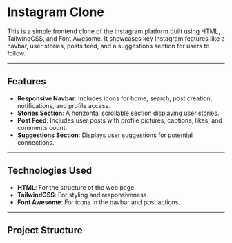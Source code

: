# Instagram Clone

This is a simple frontend clone of the Instagram platform built using HTML, TailwindCSS, and Font Awesome. It showcases key Instagram features like a navbar, user stories, posts feed, and a suggestions section for users to follow.

---

## Features

- **Responsive Navbar**: Includes icons for home, search, post creation, notifications, and profile access.
- **Stories Section**: A horizontal scrollable section displaying user stories.
- **Post Feed**: Includes user posts with profile pictures, captions, likes, and comments count.
- **Suggestions Section**: Displays user suggestions for potential connections.

---

## Technologies Used

- **HTML**: For the structure of the web page.
- **TailwindCSS**: For styling and responsiveness.
- **Font Awesome**: For icons in the navbar and post actions.

---

## Project Structure
